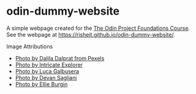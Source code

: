 # odin-dummy-website

A simple webpage created for the [The Odin Project Foundations Course](https://www.theodinproject.com/lessons/foundations-landing-page).
See the webpage at https://risheit.github.io/odin-dummy-website/.

Image Attributions
* [Photo by Dalila Dalprat from Pexels](https://www.pexels.com/photo/paper-bags-sunlight-2300712/)
* [Photo by Intricate Explorer](https://www.pexels.com/photo/a-person-standing-near-the-rock-formations-on-pulpit-rock-in-colorado-springs-colorado-united-states-6399679/)
* [Photo by Luca Galbusera](https://www.pexels.com/photo/close-up-shot-of-a-squirrel-12208544/)
* [Photo by Devan Sagliani](https://www.pexels.com/photo/echeveria-peacockii-succulent-5953587/)
* [Photo by Ellie Burgin](https://www.pexels.com/photo/wet-foliage-in-rainforest-5961532/)
